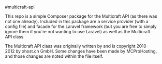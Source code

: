 #multicraft-api

This repo is a simple Composer package for the Multicraft API (as there was not one already). Included in this package are a service provider (with a config file) and facade for the Laravel framework (but you are free to simply ignore them if you're not wanting to use Laravel) as well as the Multicraft API class.

The Multicraft API class was originally written by and is copyright 2010-2012 by xhost.ch GmbH. Some changes have been made by MCProHosting, and those changes are noted within the file itself.
